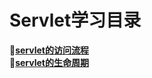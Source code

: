 # Servlet学习目录
  :pushpin:<strong>[servlet的访问流程]()</strong><br/>
  :pushpin:<strong>[servlet的生命周期]()</strong><br/>
